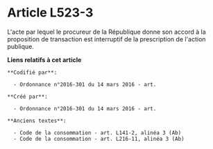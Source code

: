 # Article L523-3

L'acte par lequel le procureur de la République donne son accord à la proposition de transaction est interruptif de la
prescription de l'action publique.

**Liens relatifs à cet article**

	**Codifié par**:

	  - Ordonnance n°2016-301 du 14 mars 2016 - art.

	**Créé par**:

	  - Ordonnance n°2016-301 du 14 mars 2016 - art.

	**Anciens textes**:

	  - Code de la consommation - art. L141-2, alinéa 3 (Ab)
	  - Code de la consommation - art. L216-11, alinéa 3 (Ab)

